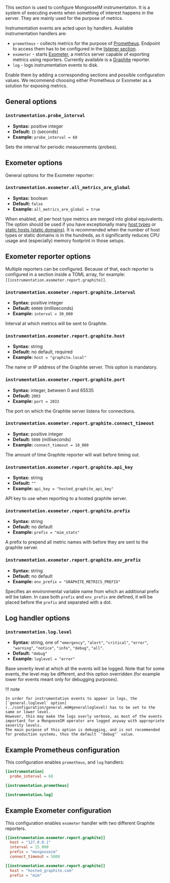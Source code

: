 This section is used to configure MongooseIM instrumentation.
It is a system of executing events when something of interest happens in the server.
They are mainly used for the purpose of metrics.

Instrumentation events are acted upon by handlers. Available instrumentation handlers are:

* `prometheus` - collects metrics for the purpose of [Prometheus](https://prometheus.io/). Endpoint to access them has to be configured in the [listener section](../listeners/listen-http.md#handler-types-prometheus-mongoose_prometheus_handler).
* `exometer` - starts [Exometer](https://github.com/esl/exometer_core), a metrics server capable of exporting metrics using reporters. Currently available is a [Graphite](https://graphiteapp.org/) reporter.
* `log` - logs instrumentation events to disk.

Enable them by adding a corresponding sections and possible configuration values.
We recommend choosing either Prometheus or Exometer as a solution for exposing metrics.

## General options

### `instrumentation.probe_interval`
* **Syntax:** positive integer
* **Default:** `15` (seconds)
* **Example:** `probe_interval = 60`

Sets the interval for periodic measurements (probes).

## Exometer options

General options for the Exometer reporter:

### `instrumentation.exometer.all_metrics_are_global`
* **Syntax:** boolean
* **Default:** `false`
* **Example:** `all_metrics_are_global = true`

When enabled, all per host type metrics are merged into global equivalents.
The option should be used if you have exceptionally many [host types](../configuration/general.md#generalhost_types) or [static hosts (static domains)](../configuration/general.md#generalhosts).
It is recommended when the number of host types or static domains is in the hundreds, as it significantly reduces CPU usage and (especially) memory footprint in those setups.

## Exometer reporter options

Multiple reporters can be configured.
Because of that, each reporter is configured in a section inside a TOML array, for example: `[[instrumentation.exometer.report.graphite]]`.

### `instrumentation.exometer.report.graphite.interval`
* **Syntax:** positive integer
* **Default:** `60000` (milliseconds)
* **Example:** `interval = 30_000`

Interval at which metrics will be sent to Graphite.

### `instrumentation.exometer.report.graphite.host`
* **Syntax:** string
* **Default:** no default, required
* **Example:** `host = "graphite.local"`

The name or IP address of the Graphite server.
This option is mandatory.

### `instrumentation.exometer.report.graphite.port`
* **Syntax:** integer, between 0 and 65535
* **Default:** `2003`
* **Example:** `port = 2033`

The port on which the Graphite server listens for connections.

### `instrumentation.exometer.report.graphite.connect_timeout`
* **Syntax:** positive integer
* **Default:** `5000` (milliseconds)
* **Example:** `connect_timeout = 10_000`

The amount of time Graphite reporter will wait before timing out.

### `instrumentation.exometer.report.graphite.api_key`
* **Syntax:** string
* **Default:** `""`
* **Example:** `api_key = "hosted_graphite_api_key"`

API key to use when reporting to a hosted graphite server.

### `instrumentation.exometer.report.graphite.prefix`
* **Syntax:** string
* **Default:** no default
* **Example:** `prefix = "mim_stats"`

A prefix to prepend all metric names with before they are sent to the graphite server.

### `instrumentation.exometer.report.graphite.env_prefix`
* **Syntax:** string
* **Default:** no default
* **Example:** `env_prefix = "GRAPHITE_METRICS_PREFIX"`

Specifies an environmental variable name from which an additional prefix will be taken.
In case both `prefix` and `env_prefix` are defined, it will be placed before the `prefix` and separated with a dot.

## Log handler options

### `instrumentation.log.level`
* **Syntax:** string, one of `"emergency"`, `"alert"`, `"critical"`, `"error"`, `"warning"`, `"notice"`, `"info"`, `"debug"`, `"all"`.
* **Default:** `"debug"`
* **Example:** `loglevel = "error"`

Base severity level at which all the events will be logged.
Note that for some events, the level may be different, and this option overridden (for example lower for events meant only for debugging purposes).

!!! note
    
    In order for instrumentation events to appear in logs, the [`general.loglevel` option](../configuration/general.md#generalloglevel) has to be set to the same or lower level.
    However, this may make the logs overly verbose, as most of the events important for a MongooseIM operator are logged anyway with appropriete severity levels.
    The main purpose of this option is debugging, and is not recommended for production systems, thus the default `"debug"` value.

## Example Prometheus configuration

This configuration enables `prometheus`, and `log` handlers:
```toml
[instrumentation]
  probe_interval = 60

[instrumentation.prometheus]

[instrumentation.log]
```

## Example Exometer configuration

This configuration enables `exometer` handler with two different Graphite reporters.
```toml
[[instrumentation.exometer.report.graphite]]
  host = "127.0.0.1"
  interval = 15_000
  prefix = "mongooseim"
  connect_timeout = 5000

[[instrumentation.exometer.report.graphite]]
  host = "hosted_graphite.com"
  prefix = "mim"
```
